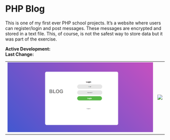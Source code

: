 # PHP Blog
This is one of my first ever PHP school projects. It’s a website where users can register/login and post messages. These messages are encrypted and stored in a text file. This, of course, is not the safest way to store data but it was part of the exercise.

**Active Development:** <br>
**Last Change:** <br>

| | |
| :---: | :---: |
| ![](/Screenshots/1-Login.png) | ![](/Screenshots/.png) |
